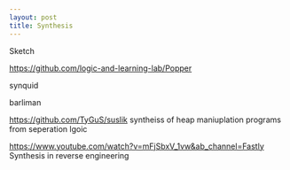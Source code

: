 ```yaml
---
layout: post
title: Synthesis
---
```


Sketch

https://github.com/logic-and-learning-lab/Popper

synquid


barliman

https://github.com/TyGuS/suslik syntheiss of heap maniuplation programs from seperation lgoic

https://www.youtube.com/watch?v=mFjSbxV_1vw&ab_channel=Fastly Synthesis in reverse engineering

